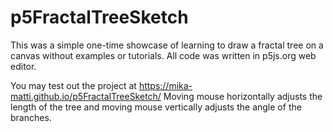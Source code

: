 # p5FractalTreeSketch
This was a simple one-time showcase of learning to draw a fractal tree on a canvas without examples or tutorials.
All code was written in p5js.org web editor.

You may test out the project at https://mika-matti.github.io/p5FractalTreeSketch/
Moving mouse horizontally adjusts the length of the tree and
moving mouse vertically adjusts the angle of the branches.
